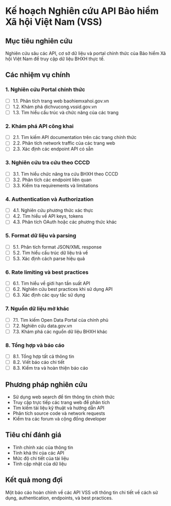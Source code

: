 # Kế hoạch Nghiên cứu API Bảo hiểm Xã hội Việt Nam (VSS)

## Mục tiêu nghiên cứu
Nghiên cứu sâu các API, cơ sở dữ liệu và portal chính thức của Bảo hiểm Xã hội Việt Nam để truy cập dữ liệu BHXH thực tế.

## Các nhiệm vụ chính

### 1. Nghiên cứu Portal chính thức
- [ ] 1.1. Phân tích trang web baohiemxahoi.gov.vn
- [ ] 1.2. Khám phá dichvucong.vssid.gov.vn
- [ ] 1.3. Tìm hiểu cấu trúc và chức năng của các trang

### 2. Khám phá API công khai
- [ ] 2.1. Tìm kiếm API documentation trên các trang chính thức
- [ ] 2.2. Phân tích network traffic của các trang web
- [ ] 2.3. Xác định các endpoint API có sẵn

### 3. Nghiên cứu tra cứu theo CCCD
- [ ] 3.1. Tìm hiểu chức năng tra cứu BHXH theo CCCD
- [ ] 3.2. Phân tích các endpoint liên quan
- [ ] 3.3. Kiểm tra requirements và limitations

### 4. Authentication và Authorization
- [ ] 4.1. Nghiên cứu phương thức xác thực
- [ ] 4.2. Tìm hiểu về API keys, tokens
- [ ] 4.3. Phân tích OAuth hoặc các phương thức khác

### 5. Format dữ liệu và parsing
- [ ] 5.1. Phân tích format JSON/XML response
- [ ] 5.2. Tìm hiểu cấu trúc dữ liệu trả về
- [ ] 5.3. Xác định cách parse hiệu quả

### 6. Rate limiting và best practices
- [ ] 6.1. Tìm hiểu về giới hạn tần suất API
- [ ] 6.2. Nghiên cứu best practices khi sử dụng API
- [ ] 6.3. Xác định các quy tắc sử dụng

### 7. Nguồn dữ liệu mở khác
- [ ] 7.1. Tìm kiếm Open Data Portal của chính phủ
- [ ] 7.2. Nghiên cứu data.gov.vn
- [ ] 7.3. Khám phá các nguồn dữ liệu BHXH khác

### 8. Tổng hợp và báo cáo
- [ ] 8.1. Tổng hợp tất cả thông tin
- [ ] 8.2. Viết báo cáo chi tiết
- [ ] 8.3. Kiểm tra và hoàn thiện báo cáo

## Phương pháp nghiên cứu
- Sử dụng web search để tìm thông tin chính thức
- Truy cập trực tiếp các trang web để phân tích
- Tìm kiếm tài liệu kỹ thuật và hướng dẫn API
- Phân tích source code và network requests
- Kiểm tra các forum và cộng đồng developer

## Tiêu chí đánh giá
- Tính chính xác của thông tin
- Tính khả thi của các API
- Mức độ chi tiết của tài liệu
- Tính cập nhật của dữ liệu

## Kết quả mong đợi
Một báo cáo hoàn chỉnh về các API VSS với thông tin chi tiết về cách sử dụng, authentication, endpoints, và best practices.